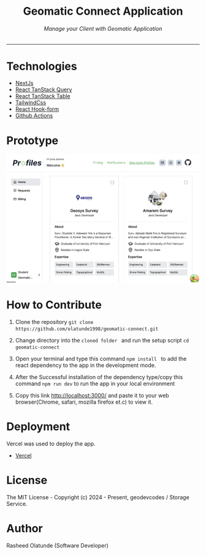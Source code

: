 <div align="center">
<h1>Geomatic Connect Application</h1>
<h6><i>Manage your Client with Geomatic Application</i></h6>
<hr />
</div>

# Technologies 

 + [NextJs](https://nextjs.org/)
 + [React TanStack Query](https://tanstack.com/query/latest)  
 + [React TanStack Table](https://tanstack.com/table/v8)
 + [TailwindCss](https://tailwindcss.com/) 
 + [React Hook-form](https://react-hook-form.com/) 
 + [Github Actions](https://docs.github.com/en/actions/)



# Prototype
![Minion](public/images/prototype-2.png)
 
# How to Contribute

1. Clone the repository
 `git clone https://github.com/olatunde1998/geomatic-connect.git`

2. Change directory into the `cloned folder ` and run the setup script 
 `cd  geomatic-connect`

3. Open your terminal and type this command `npm install ` to add the react dependency to the app in the development mode.

4. After the Successful installation of the  dependency type/copy this command  `npm run dev` to run the app in your local environment 

5. Copy this link  [http://localhost:3000/](http://localhost:3000/) and paste it to your web browser(Chrome, safari, mozilla firefox et.c) to view it.


# Deployment
Vercel was used to deploy the app. 
 + [Vercel](https://vercel.com/dashboard)

# License
The MIT License - Copyright (c) 2024 - Present, geodevcodes / Storage Service.

# Author
Rasheed Olatunde (Software Developer)